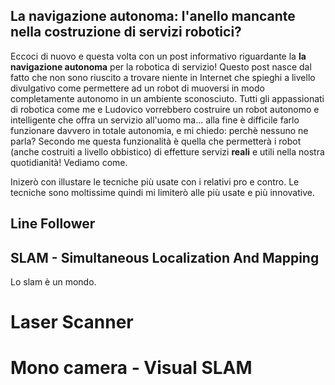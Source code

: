 ## La navigazione autonoma: l'anello mancante nella costruzione di servizi robotici? ##

Eccoci di nuovo e questa volta con un post informativo riguardante la **la navigazione autonoma** per la robotica di servizio! 
Questo post nasce dal fatto che non sono riuscito a trovare niente in Internet che spieghi a livello divulgativo come permettere ad un robot di muoversi in modo completamente autonomo in un ambiente sconosciuto. 
Tutti gli appassionati di robotica come me e Ludovico vorrebbero costruire un robot autonomo e intelligente che offra un servizio all'uomo ma... alla fine è difficile farlo funzionare davvero in totale autonomia, e mi chiedo: perchè nessuno ne parla?
Secondo me questa funzionalità è quella che permetterà i robot (anche costruiti a livello obbistico) di effetture servizi **reali** e utili nella nostra quotidianità! Vediamo come.

Inizerò con illustare le tecniche più usate con i relativi pro e contro. Le tecniche sono moltissime quindi mi limiterò alle più usate e più innovative.

## Line Follower ##

## SLAM - Simultaneous Localization And Mapping ##

Lo slam è un mondo.

# Laser Scanner # 

# Mono camera - Visual SLAM # 
